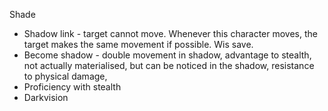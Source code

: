 Shade

- Shadow link - target cannot move. Whenever this character moves, the target makes the same movement if possible. Wis save.
- Become shadow - double movement in shadow, advantage to stealth, not actually materialised, but can be noticed in the shadow, resistance to physical damage,
- Proficiency with stealth
- Darkvision
